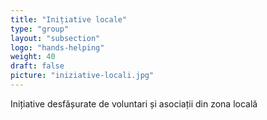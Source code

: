 ```yaml
---
title: "Inițiative locale"
type: "group"
layout: "subsection"
logo: "hands-helping"
weight: 40
draft: false
picture: "iniziative-locali.jpg"
---
```


Inițiative desfășurate de voluntari și asociații din zona locală
